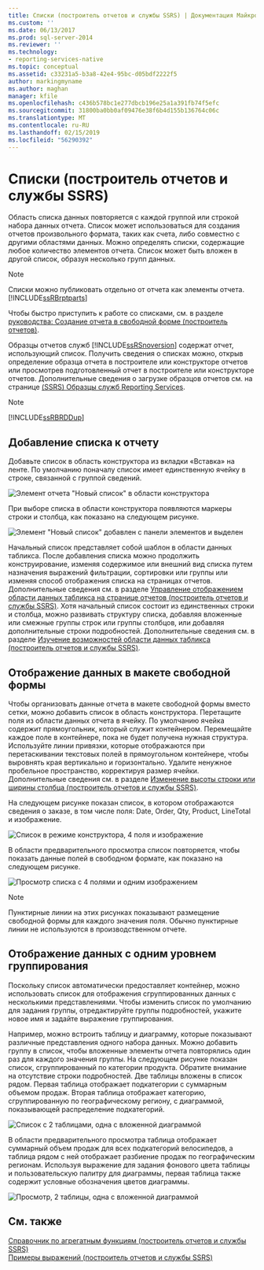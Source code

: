 ```yaml
---
title: Списки (построитель отчетов и службы SSRS) | Документация Майкрософт
ms.custom: ''
ms.date: 06/13/2017
ms.prod: sql-server-2014
ms.reviewer: ''
ms.technology:
- reporting-services-native
ms.topic: conceptual
ms.assetid: c33231a5-b3a8-42e4-95bc-d05bdf2222f5
author: markingmyname
ms.author: maghan
manager: kfile
ms.openlocfilehash: c436b578bc1e277dbcb196e25a1a391fb74f5efc
ms.sourcegitcommit: 31800ba0bb0af09476e38f6b4d155b136764c06c
ms.translationtype: MT
ms.contentlocale: ru-RU
ms.lasthandoff: 02/15/2019
ms.locfileid: "56290392"
---
```

# <a name="lists-report-builder-and-ssrs"></a>Списки (построитель отчетов и службы SSRS)
  Область списка данных повторяется с каждой группой или строкой набора данных отчета. Список может использоваться для создания отчетов произвольного формата, таких как счета, либо совместно с другими областями данных. Можно определять списки, содержащие любое количество элементов отчета. Список может быть вложен в другой список, образуя несколько групп данных.  
  
> [!NOTE]  
>  Списки можно публиковать отдельно от отчета как элементы отчета. [!INCLUDE[ssRBrptparts](../../includes/ssrbrptparts-md.md)]  
  
 Чтобы быстро приступить к работе со списками, см. в разделе [руководства: Создание отчета в свободной форме &#40;построитель отчетов&#41;](../tutorial-creating-a-free-form-report-report-builder.md).  
  
 Образцы отчетов служб [!INCLUDE[ssRSnoversion](../../includes/ssrsnoversion-md.md)] содержат отчет, использующий список. Получить сведения о списках можно, открыв определение образца отчета в построителе или конструкторе отчетов или просмотрев подготовленный отчет в построителе или конструкторе отчетов. Дополнительные сведения о загрузке образцов отчетов см. на странице [(SSRS) Образцы служб Reporting Services](https://go.microsoft.com/fwlink/?LinkID=198283).  
  
> [!NOTE]  
>  [!INCLUDE[ssRBRDDup](../../includes/ssrbrddup-md.md)]  
  
##  <a name="AddingList"></a> Добавление списка к отчету  
 Добавьте список в область конструктора из вкладки «Вставка» на ленте. По умолчанию поначалу список имеет единственную ячейку в строке, связанной с группой сведений.  
  
 ![Элемент отчета "Новый список" в области конструктора](../media/rs-listtemplatenew.gif "Элемент отчета \"Новый список\" в области конструктора")  
  
 При выборе списка в области конструктора появляются маркеры строки и столбца, как показано на следующем рисунке.  
  
 ![Элемент "Новый список" добавлен с панели элементов и выделен](../media/rs-listtemplatenewselected.gif "Элемент \"Новый список\" добавлен с панели элементов и выделен")  
  
 Начальный список представляет собой шаблон в области данных табликса. После добавления списка можно продолжить конструирование, изменяя содержимое или внешний вид списка путем назначения выражений фильтрации, сортировки или группы или изменяя способ отображения списка на страницах отчетов. Дополнительные сведения см. в разделе [Управление отображением области данных табликса на странице отчетов (построитель отчетов и службы SSRS)](controlling-the-tablix-data-region-display-on-a-report-page.md). Хотя начальный список состоит из единственных строки и столбца, можно развивать структуру списка, добавляя вложенные или смежные группы строк или группы столбцов, или добавляя дополнительные строки подробностей. Дополнительные сведения см. в разделе [Изучение возможностей области данных табликса (построитель отчетов и службы SSRS)](exploring-the-flexibility-of-a-tablix-data-region-report-builder-and-ssrs.md).  
  

  
##  <a name="DisplayingLayout"></a> Отображение данных в макете свободной формы  
 Чтобы организовать данные отчета в макете свободной формы вместо сетки, можно добавить список в область конструктора. Перетащите поля из области данных отчета в ячейку. По умолчанию ячейка содержит прямоугольник, который служит контейнером. Перемещайте каждое поле в контейнере, пока не будет получена нужная структура. Используйте линии привязки, которые отображаются при перетаскивании текстовых полей в прямоугольном контейнере, чтобы выровнять края вертикально и горизонтально. Удалите ненужное пробельное пространство, корректируя размер ячейки. Дополнительные сведения см. в разделе [Изменение высоты строки или ширины столбца (построитель отчетов и службы SSRS)](change-row-height-or-column-width-report-builder-and-ssrs.md).  
  
 На следующем рисунке показан список, в котором отображаются сведения о заказе, в том числе поля: Date, Order, Qty, Product, LineTotal и изображение.  
  
 ![Список в режиме конструктора, 4 поля и изображение](../media/rs-basiclistformdesign.gif "Список в режиме конструктора, 4 поля и изображение")  
  
 В области предварительного просмотра список повторяется, чтобы показать данные полей в свободном формате, как показано на следующем рисунке.  
  
 ![Просмотр списка с 4 полями и одним изображением](../media/rs-basiclistformpreview.gif "Просмотр списка с 4 полями и одним изображением")  
  
> [!NOTE]  
>  Пунктирные линии на этих рисунках показывают размещение свободной формы для каждого значения поля. Обычно пунктирные линии не используются в производственном отчете.  
  

  
##  <a name="DisplayingGrouping"></a> Отображение данных с одним уровнем группирования  
 Поскольку список автоматически предоставляет контейнер, можно использовать список для отображения сгруппированных данных с несколькими представлениями. Чтобы изменить список по умолчанию для задания группы, отредактируйте группы подробностей, укажите новое имя и задайте выражение группирования.  
  
 Например, можно встроить таблицу и диаграмму, которые показывают различные представления одного набора данных. Можно добавить группу в список, чтобы вложенные элементы отчета повторялись один раз для каждого значения группы. На следующем рисунке показан список, сгруппированный по категории продукта. Обратите внимание на отсутствие строки подробностей. Две таблицы вложены в список рядом. Первая таблица отображает подкатегории с суммарным объемом продаж. Вторая таблица отображает категорию, сгруппированную по географическому региону, с диаграммой, показывающей распределение подкатегорий.  
  
 ![Список с 2 таблицами, одна с вложенной диаграммой](../media/rs-basiclistgroupdesign.gif "Список с 2 таблицами, одна с вложенной диаграммой")  
  
 В области предварительного просмотра таблица отображает суммарный объем продаж для всех подкатегорий велосипедов, а таблица рядом с ней отображает разбиение продаж по географическим регионам. Используя выражение для задания фонового цвета таблицы и пользовательскую палитру для диаграммы, первая таблица также содержит условные обозначения цветов диаграммы.  
  
 ![Просмотр, 2 таблицы, одна с вложенной диаграммой](../media/rs-basiclistgrouppreview.gif "Просмотр, 2 таблицы, одна с вложенной диаграммой")  
  

  
## <a name="see-also"></a>См. также  
 [Справочник по агрегатным функциям (построитель отчетов и службы SSRS)](report-builder-functions-aggregate-functions-reference.md)   
 [Примеры выражений (построитель отчетов и службы SSRS)](expression-examples-report-builder-and-ssrs.md)  
  
  
